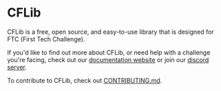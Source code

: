 # CFLib
CFLib is a free, open source, and easy-to-use library that is designed for FTC (First Tech Challenge). 

If you'd like to find out more about CFLib, or need help with a challenge you're facing, check out our [documentation website](https://docs.atomicrobotics3805.org)
or join our [discord server](https://discord.com/invite/PjP9Ze6fkX).

To contribute to CFLib, check out [CONTRIBUTING.md](CONTRIBUTING.md). 